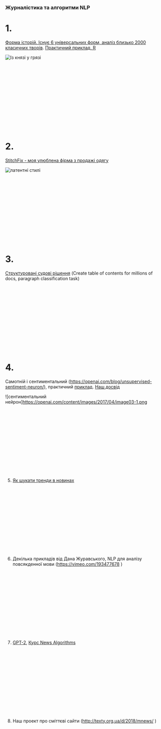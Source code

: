### Журналістика та алгоритми NLP



# 1.  
[Форма історій. Існує 6 універсальних форм, аналіз близько 2000 класичних творів](http://www.bbc.com/culture/story/20180525-every-story-in-the-world-has-one-of-these-six-basic-plots). [Практичний приклад, R](https://juliasilge.com/blog/you-must-allow-me/)

![Із князі у грязі](http://ichef.bbci.co.uk/wwfeatures/wm/live/1600_900/images/live/p0/68/67/p06867yw.jpg)


<br><br><br><br><br><br><br><br><br><br><br><br>

# 2.

[StitchFix - моя улюблена фірма з продажі одягу](https://multithreaded.stitchfix.com/blog/)

![латентні стилі](https://multithreaded.stitchfix.com/assets/posts/2018-06-28-latent-style/matrixfactorization.png)


<br><br><br><br><br><br><br><br><br><br><br><br>

# 3. 

[Структуровані судові рішення](https://blog.doctrine.fr/structuring-legal-documents-with-deep-learning/)
(Create table of contents for millions of docs, paragraph classification task)


<br><br><br><br><br><br><br><br><br><br><br><br>



# 4.

Самотній і сентиментальний (https://openai.com/blog/unsupervised-sentiment-neuron/), практичний [приклад](https://rakeshchada.github.io/Sentiment-Neuron.html). [Наш досвід](https://nadiarom.github.io/state_per_word/) 

![сентиментальний нейрон]https://openai.com/content/images/2017/04/image03-1.png

<br><br><br><br><br><br><br><br><br><br><br><br>


5. [Як шукати тренди в новинах](https://www.tjpalanca.com/2017/03/facebook-news-topic-modeling.html) 

<br><br><br><br><br><br><br><br><br><br><br><br>

6. Декілька прикладів від Дана Журавського, NLP для аналізу повсякденної мови (https://vimeo.com/193477678 ) 

<br><br><br><br><br><br><br><br><br><br><br><br>


7. [GPT-2](https://www.vox.com/future-perfect/2019/2/14/18222270/artificial-intelligence-open-ai-natural-language-processing), [Курс News Algorithms](https://journalismcourses.org/resource/alg0119.html) 


<br><br><br><br><br><br><br><br><br><br><br><br>


8. Наш проект про сміттєві сайти (http://texty.org.ua/d/2018/mnews/ )
